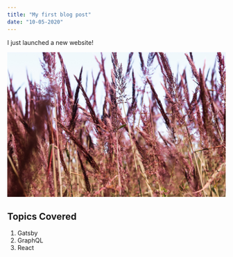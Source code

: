 ```yaml
---
title: "My first blog post"
date: "10-05-2020"
---
```


I just launched a new website!

![Grass](./grass.png)

## Topics Covered

1. Gatsby
2. GraphQL
3. React
